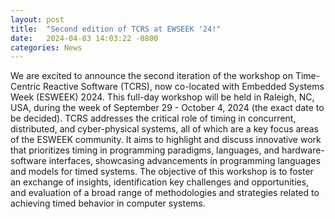 ```yaml
---
layout: post
title:  "Second edition of TCRS at EWSEEK '24!"
date:   2024-04-03 14:03:22 -0800
categories: News
---
```

We are excited to announce the second iteration of the workshop on Time-Centric Reactive Software (TCRS), now co-located with Embedded Systems Week (ESWEEK) 2024. This full-day workshop will be held in Raleigh, NC, USA, during the week of September 29 - October 4, 2024 (the exact date to be decided). TCRS addresses the critical role of timing in concurrent, distributed, and cyber-physical systems, all of which are a key focus areas of the ESWEEK community. It aims to highlight and discuss innovative work that prioritizes timing in programming paradigms, languages, and hardware-software interfaces, showcasing advancements in programming languages and models for timed systems. The objective of this workshop is to foster an exchange of insights, identification key challenges and opportunities, and evaluation of a broad range of methodologies and strategies related to achieving timed behavior in computer systems.
